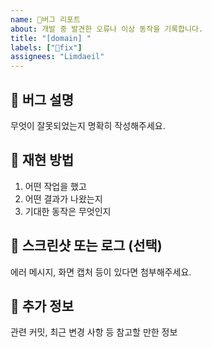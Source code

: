 ```yaml
---
name: 🐛버그 리포트
about: 개발 중 발견한 오류나 이상 동작을 기록합니다.
title: "[domain] "
labels: ["🐛fix"]
assignees: "Limdaeil"
---
```


## 🐛 버그 설명
무엇이 잘못되었는지 명확히 작성해주세요.

## 🔁 재현 방법
1. 어떤 작업을 했고
2. 어떤 결과가 나왔는지
3. 기대한 동작은 무엇인지

## 📸 스크린샷 또는 로그 (선택)
에러 메시지, 화면 캡처 등이 있다면 첨부해주세요.

## 💬 추가 정보
관련 커밋, 최근 변경 사항 등 참고할 만한 정보